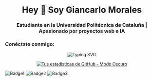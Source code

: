 <h1 align="center">Hey 👋 Soy Giancarlo Morales</h1>

<h3 align="center">Estudiante en la Universidad Politécnica de Cataluña | Apasionado por proyectos web e IA</h3>

<h3 align="left">Conéctate conmigo:</h3>
<p align="left">
  <!-- Agrega aquí tus enlaces a redes sociales -->
</p>
  <p align="center">
  <img src="https://readme-typing-svg.herokuapp.com/?lines=📚+Estudiante+en+la+UPC;💻+Desarrollador+Web+y+Apasionado+por+la+IA;🚀+Motivado+y+siempre+buscando+aprender+y+mejorar" alt="Typing SVG">
</p>

<p align="center">
  <a href="https://github.com/gmorams/github-readme-stats#gh-dark-mode-only">
    <img src="https://github-readme-stats.vercel.app/api?username=gmorams&show_icons=true&theme=dark#gh-dark-mode-only" alt="Tus estadísticas de GitHub - Modo Oscuro">
  </a>
</p>


![Badge1](https://img.shields.io/badge/Estado-Estudiante-blueviolet)
![Badge2](https://img.shields.io/badge/Proyectos-Web%20%7C%20IA-brightgreen)
![Badge3](https://img.shields.io/badge/Motivación-100%25-yellow)
